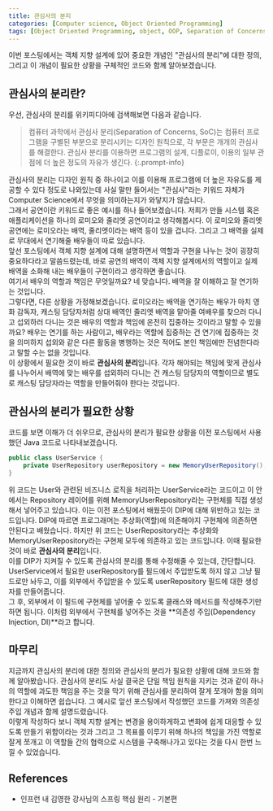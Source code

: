 ```yaml
---
title: 관심사의 분리
categories: [Computer science, Object Oriented Programming]
tags: [Object Oriented Programming, object, OOP, Separation of Concerns, SoC, 객체 지향 프로그래밍, 객체, 관심사의 분리]
---
```


이번 포스팅에서는 객체 지향 설계에 있어 중요한 개념인 "관심사의 분리"에 대한 정의, 그리고 이 개념이 필요한 상황을 구체적인 코드와 함께 알아보겠습니다.

## 관심사의 분리란?
우선, 관심사의 분리를 위키피디아에 검색해보면 다음과 같습니다.

>컴퓨터 과학에서 관심사 분리(Separation of Concerns, SoC)는 컴퓨터 프로그램을 구별된 부분으로 분리시키는 디자인 원칙으로, 각 부문은 개개의 관심사를 해결한다. 관심사 분리를 이용하면 프로그램의 설계, 디플로이, 이용의 일부 관점에 더 높은 정도의 자유가 생긴다.
{:.prompt-info}

관심사의 분리는 디자인 원칙 중 하나이고 이를 이용해 프로그램에 더 높은 자유도를 제공할 수 있다 정도로 나와있는데 사실 말만 들어서는 "관심사"라는 키워드 자체가 Computer Science에서 무엇을 의미하는지가 와닿지가 않습니다.   
그래서 공연이란 키워드로 좋은 예시를 하나 들어보겠습니다. 저희가 만들 시스템 혹은 애플리케이션을 하나의 로미오와 줄리엣 공연이라고 생각해봅시다. 이 로미오와 줄리엣 공연에는 로미오라는 배역, 줄리엣이라는 배역 등이 있을 겁니다. 그리고 그 배역을 실제로 무대에서 연기해줄 배우들이 따로 있습니다.   
앞선 포스팅에서 객체 지향 설계에 대해 설명하면서 역할과 구현을 나누는 것이 굉장히 중요하다라고 말씀드렸는데, 바로 공연의 배역이 객체 지향 설계에서의 역할이고 실제 배역을 소화해 내는 배우들이 구현이라고 생각하면 좋습니다.   
여기서 배우의 역할과 책임은 무엇일까요? 네 맞습니다. 배역을 잘 이해하고 잘 연기하는 것입니다.   
그렇다면, 다른 상황을 가정해보겠습니다. 로미오라는 배역을 연기하는 배우가 마치 영화 감독자, 캐스팅 담당자처럼 상대 배역인 줄리엣 배역을 맡아줄 여배우를 찾으러 다니고 섭외하러 다니는 것은 배우의 역할과 책임에 온전히 집중하는 것이라고 말할 수 있을까요? 배우는 연기를 하는 사람이고, 배우라는 역할에 집중하는 건 연기에 집중하는 것을 의미하지 섭외와 같은 다른 활동을 병행하는 것은 적어도 본인 책임에만 전념한다라고 말할 수는 없을 것입니다.   
이 상황에서 필요한 것이 바로 **관심사의 분리**입니다. 각자 해야되는 책임에 맞게 관심사를 나누어서 배역에 맞는 배우를 섭외하러 다니는 건 캐스팅 담당자의 역할이므로 별도로 캐스팅 담당자라는 역할을 만들어줘야 한다는 것입니다.   

## 관심사의 분리가 필요한 상황
코드를 보면 이해가 더 쉬우므로, 관심사의 분리가 필요한 상황을 이전 포스팅에서 사용했던 Java 코드로 나타내보겠습니다.

```java
public class UserService {
    private UserRepository userRepository = new MemoryUserRepository();
}
```   

위 코드는 User와 관련된 비즈니스 로직을 처리하는 UserService라는 코드이고 이 안에서는 Repository 레이어를 위해 MemoryUserRepository라는 구현체를 직접 생성해서 넣어주고 있습니다. 이는 이전 포스팅에서 배웠듯이 DIP에 대해 위반하고 있는 코드입니다. DIP에 따르면 프로그래머는 추상화(역할)에 의존해야지 구현체에 의존하면 안된다고 배웠습니다. 하지만 위 코드는 UserRepository라는 추상화와 MemoryUserRepository라는 구현체 모두에 의존하고 있는 코드입니다. 이때 필요한 것이 바로 **관심사의 분리**입니다.   
이를 DIP가 지켜질 수 있도록 관심사의 분리를 통해 수정해줄 수 있는데, 간단합니다.   
UserService에서 필요한 userRepository를 필드에서 주입받도록 하지 않고 그냥 필드로만 놔두고, 이를 외부에서 주입받을 수 있도록 userRepository 필드에 대한 생성자를 만들어줍니다.   
그 후, 외부에서 이 필드에 구현체를 넣어줄 수 있도록 클래스와 메서드를 작성해주기만 하면 됩니다. 이처럼 외부에서 구현체를 넣어주는 것을 **의존성 주입(Dependency Injection, DI)**라고 합니다.

## 마무리
지금까지 관심사의 분리에 대한 정의와 관심사의 분리가 필요한 상황에 대해 코드와 함께 알아봤습니다. 관심사의 분리도 사실 결국은 단일 책임 원칙을 지키는 것과 같이 하나의 역할에 과도한 책임을 주는 것을 막기 위해 관심사를 분리하여 잘게 쪼개야 함을 의미한다고 이해하면 쉽습니다. 그 예시로 앞선 포스팅에서 작성했던 코드를 가져와 의존성 주입 개념과 함께 설명드렸습니다.   
이렇게 작성하다 보니 객체 지향 설계는 변경을 용이하게하고 변화에 쉽게 대응할 수 있도록 만들기 위함이라는 것과 그리고 그 목표를 이루기 위해 하나의 책임을 가진 역할로 잘게 쪼개고 이 역할들 간의 협력으로 시스템을 구축해나가고 있다는 것을 다시 한번 느낄 수 있었습니다.

## References
* 인프런 내 김영한 강사님의 스프링 핵심 원리 - 기본편